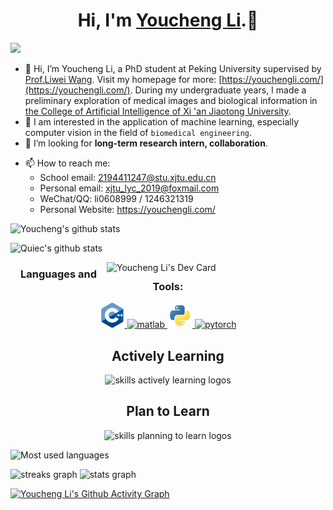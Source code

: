 <h1 align="center">Hi, I'm <a href="https://youchengli.com">Youcheng Li</a>.👋 </h1> 

![](https://visitor-badge.glitch.me/badge?page_id=xjtulyc.YouchengLi&right_color=green)

- 👋 Hi, I’m Youcheng Li, a PhD student at Peking University supervised by [Prof.Liwei Wang](http://www.liweiwang-pku.com/). Visit my homepage for more: [https://youchengli.com/](https://youchengli.com/). During my undergraduate years, I made a preliminary exploration of medical images and biological information in [the College of Artificial Intelligence of Xi 'an Jiaotong University](http://www.aiar.xjtu.edu.cn/).
- 🔭 I am interested in the application of machine learning, especially computer vision in the field of ``biomedical engineering``. 
- 👯 I’m looking for **long-term research intern, collaboration**.
<!--<img align="right" src="https://github-readme-stats.vercel.app/api?username=xjtulyc&show_icons=true&icon_color=CE1D2D&text_color=718096&bg_color=00000000&hide_title=true&hide_border=true&hide=stars" />
-->
- 📫 How to reach me: 
  - School email: 2194411247@stu.xjtu.edu.cn
  - Personal email: xjtu_lyc_2019@foxmail.com
  - WeChat/QQ: li0608999 / 1246321319
  - Personal Website: https://youchengli.com/

<!-- From this repo: https://github.com/anuraghazra/github-readme-stats -->
<!--![Youcheng's github stats](https://github-readme-stats.vercel.app/api?username=xjtulyc&show_icons=false&count_private=true&include_all_commits=true&hide=prs,issues,contribs&theme=vue&hide_title=true&hide_rank=true)
-->

![Youcheng's github stats](https://github-readme-stats.vercel.app/api?username=xjtulyc&show_icons=true&theme=radical&include_all_commits=true) 

  
![Quiec's github stats](https://github-readme-stats.vercel.app/api/top-langs/?username=xjtulyc&theme=radical&layout=compact)





<!-- My Readme Profile!
I spent a lot of time to make my Readme, and if you like it feel free to take inspiration!

**Acknowledgements**
Awesome Readme Templates
Awesome README
How to write a Good readme

**Authors**
@xjtulyc

**Deployment**
Creating a README on GitHub is a simple process. Here are the steps:

Click the "Create new file" button located in a new github repository (your username).

In the "Name your file" field, enter "README.md" (without the quotes).

Feel free to copy and paste anything you liked from my readme (Customizing it to fit your own theme and stats)

Once you've added all the content, scroll to the bottom of the page and click the "Commit new file" button.

Your README will now be visible on the main page of your repository. -->

<a href="https://app.daily.dev/Youcheng_Li"> <img align='right' src="https://api.daily.dev/devcards/ed4df8f110154a89bb7cf75bfa617333.png?r=q3k" width="350" alt="Youcheng Li's Dev Card" /></a>

<h3 align="center">Languages and Tools:</h3>
<p align="center"> <a href="https://www.w3schools.com/cpp/" target="_blank" rel="noreferrer"> <img src="https://raw.githubusercontent.com/devicons/devicon/master/icons/cplusplus/cplusplus-original.svg" alt="cplusplus" width="40" height="40"/> </a> <a href="https://www.mathworks.com/" target="_blank" rel="noreferrer"> <img src="https://upload.wikimedia.org/wikipedia/commons/2/21/Matlab_Logo.png" alt="matlab" width="40" height="40"/> </a> <a href="https://www.python.org" target="_blank" rel="noreferrer"> <img src="https://raw.githubusercontent.com/devicons/devicon/master/icons/python/python-original.svg" alt="python" width="40" height="40"/> </a> <a href="https://pytorch.org/" target="_blank" rel="noreferrer"> <img src="https://www.vectorlogo.zone/logos/pytorch/pytorch-icon.svg" alt="pytorch" width="40" height="40"/> </a> </p>

<div align="center">
  <h2> <strong> Actively Learning </strong></h2>
  <img src="https://skillicons.dev/icons?i=bash,git,linux,nim,html,css,js" alt="skills actively learning logos"> <br> 
  <h2> <strong> Plan to Learn </strong></h2>
  <img src="https://skillicons.dev/icons?i=py,react,bootstrap,sass,ts,netlify" alt="skills planning to learn logos">
</div>



  <img src="https://github-readme-stats-i66v.vercel.app/api/top-langs/?username=xjtulyc&langs_count=6&card_width=500&bg_color=000000&text_color=0079fa&hide_border=true&layout=compact" alt="Most used languages" /> <br>

  <img src="https://streak-stats.demolab.com?    user=xjtulyc&theme=highcontrast&hide_border=true&border_radius=0&ring=2100FA&background=000000&fire=0079FA&currStreakNum=0079FA&dates=0079FA&sideNums=0079FA&currStreakLabel=0079FA&stroke=0079FA&sideLabels=0079FA" height="150" alt="streaks graph"  />

  <img src="https://github-readme-stats-i66v.vercel.app/api?username=xjtulyc&show_icons=true&title_color=0079fa&text_color=0079fa&iconcolor=0079fa&hide_border=true&bg_color=000000&border_radius=0&count_private=true&include_all_commits=true" height="150" alt="stats graph"  />
</div> <br>

[![Youcheng Li's Github Activity Graph](https://github-readme-activity-graph.cyclic.app/graph?username=xjtulyc&custom_title=xjtulyc's%20GitHub%20Activity%20Graph&bg_color=000000&color=0079fa&line=2100fa&point=0079fa&area=true&hide_border=true)](https://github.com/ashutosh00710/github-readme-activity-graph)

